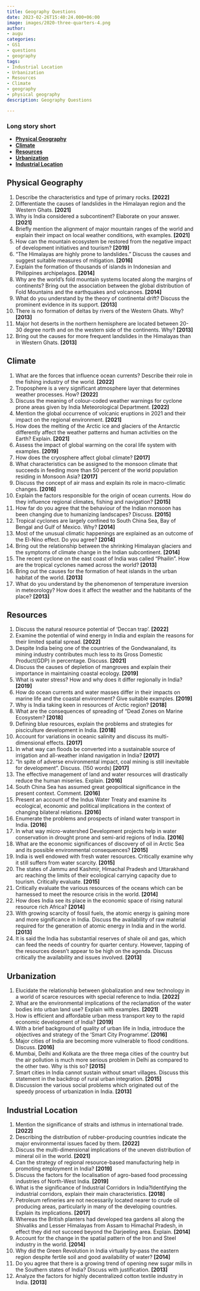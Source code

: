 ```yaml
---
title: Geography Questions
date: 2023-02-26T15:40:24.000+06:00
image: images/2020-three-quarters-4.png
author:
- augu
categories:
- GS1
- questions
- geography
tags:
- Industrial Location
- Urbanization
- Resources
- Climate
- geography
- physical geography
description: Geography Questions

---
```

### **Long story short**

* [**Physical Geography**](#physical-geography)
* [**Climate**](#climate)
* [**Resources**](#resources)
* [**Urbanization**](#urbanization)
* [**Industrial Location**](#industrial-location)

## **Physical Geography**

 1. Describe the characteristics and type of primary rocks. **\[2022\]**
 2. Differentiate the causes of landslides in the Himalayan region and the Western Ghats. **\[2021\]**
 3. Why is India considered a subcontinent? Elaborate on your answer. **\[2021\]**
 4. Briefly mention the alignment of major mountain ranges of the world and explain their impact on local weather conditions, with examples. **\[2021\]**
 5. How can the mountain ecosystem be restored from the negative impact of development initiatives and tourism? **\[2019\]**
 6. “The Himalayas are highly prone to landslides.” Discuss the causes and suggest suitable measures of mitigation. **\[2016\]**
 7. Explain the formation of thousands of islands in Indonesian and Philippines archipelagos. **\[2014\]**
 8. Why are the world’s fold mountain systems located along the margins of continents? Bring out the association between the global distribution of Fold Mountains and the earthquakes and volcanoes. **\[2014\]**
 9. What do you understand by the theory of continental drift? Discuss the prominent evidence in its support. **\[2013\]**
10. There is no formation of deltas by rivers of the Western Ghats. Why? **\[2013\]**
11. Major hot deserts in the northern hemisphere are located between 20-30 degree north and on the western side of the continents. Why? **\[2013\]**
12. Bring out the causes for more frequent landslides in the Himalayas than in Western Ghats. **\[2013\]**

## **Climate**

 1. What are the forces that influence ocean currents? Describe their role in the fishing industry of the world. **\[2022\]**
 2. Troposphere is a very significant atmosphere layer that determines weather processes. How? **\[2022\]**
 3. Discuss the meaning of colour-coded weather warnings for cyclone prone areas given by India Meteorological Department. **\[2022\]**
 4. Mention the global occurrence of volcanic eruptions in 2021 and their impact on the regional environment. **\[2021\]**
 5. How does the melting of the Arctic ice and glaciers of the Antarctic differently affect the weather patterns and human activities on the Earth? Explain. **\[2021\]**
 6. Assess the impact of global warming on the coral life system with examples. **\[2019\]**
 7. How does the cryosphere affect global climate? **\[2017\]**
 8. What characteristics can be assigned to the monsoon climate that succeeds in feeding more than 50 percent of the world population residing in Monsoon Asia? **\[2017\]**
 9. Discuss the concept of air mass and explain its role in macro-climatic changes. **\[2016\]**
10. Explain the factors responsible for the origin of ocean currents. How do they influence regional climates, fishing and navigation? **\[2015\]**
11. How far do you agree that the behaviour of the Indian monsoon has been changing due to humanizing landscapes? Discuss. **\[2015\]**
12. Tropical cyclones are largely confined to South China Sea, Bay of Bengal and Gulf of Mexico. Why? **\[2014\]**
13. Most of the unusual climatic happenings are explained as an outcome of the El-Nino effect. Do you agree? **\[2014\]**
14. Bring out the relationship between the shrinking Himalayan glaciers and the symptoms of climate change in the Indian subcontinent. **\[2014\]**
15. The recent cyclone on the east coast of India was called “Phailin”. How are the tropical cyclones named across the world? **\[2013\]**
16. Bring out the causes for the formation of heat islands in the urban habitat of the world. **\[2013\]**
17. What do you understand by the phenomenon of temperature inversion in meteorology? How does it affect the weather and the habitants of the place? **\[2013\]**

## **Resources**

 1. Discuss the natural resource potential of ‘Deccan trap’. **\[2022\]**
 2. Examine the potential of wind energy in India and explain the reasons for their limited spatial spread. **\[2022\]**
 3. Despite India being one of the countries of the Gondwanaland, its mining industry contributes much less to its Gross Domestic Product(GDP) in percentage. Discuss. **\[2021\]**
 4. Discuss the causes of depletion of mangroves and explain their importance in maintaining coastal ecology. **\[2019\]**
 5. What is water stress? How and why does it differ regionally in India? **\[2019\]**
 6. How do ocean currents and water masses differ in their impacts on marine life and the coastal environment? Give suitable examples. **\[2019\]**
 7. Why is India taking keen in resources of Arctic region? **\[2018\]**
 8. What are the consequences of spreading of “Dead Zones on Marine Ecosystem? **\[2018\]**
 9. Defining blue resources, explain the problems and strategies for pisciculture development in India. **\[2018\]**
10. Account for variations in oceanic salinity and discuss its multi-dimensional effects. **\[2017\]**
11. In what way can floods be converted into a sustainable source of irrigation and all-weather inland navigation in India? **\[2017\]**
12. “In spite of adverse environmental impact, coal mining is still inevitable for development”. Discuss. (150 words) **\[2017\]**
13. The effective management of land and water resources will drastically reduce the human miseries. Explain. **\[2016\]**
14. South China Sea has assumed great geopolitical significance in the present context. Comment. **\[2016\]**
15. Present an account of the Indus Water Treaty and examine its ecological, economic and political implications in the context of changing bilateral relations. **\[2016\]**
16. Enumerate the problems and prospects of inland water transport in India. **\[2016\]**
17. In what way micro-watershed Development projects help in water conservation in drought prone and semi-arid regions of India. **\[2016\]**
18. What are the economic significances of discovery of oil in Arctic Sea and its possible environmental consequences? **\[2015\]**
19. India is well endowed with fresh water resources. Critically examine why it still suffers from water scarcity. **\[2015\]**
20. The states of Jammu and Kashmir, Himachal Pradesh and Uttarakhand arc reaching the limits of their ecological carrying capacity due to tourism. Critically evaluate. **\[2015\]**
21. Critically evaluate the various resources of the oceans which can be harnessed to meet the resource crisis in the world. **\[2014\]**
22. How does India see its place in the economic space of rising natural resource rich Africa? **\[2014\]**
23. With growing scarcity of fossil fuels, the atomic energy is gaining more and more significance in India. Discuss the availability of raw material required for the generation of atomic energy in India and in the world. **\[2013\]**
24. It is said the India has substantial reserves of shale oil and gas, which can feed the needs of country for quarter century. However, tapping of the resources doesn’t appear to be high on the agenda. Discuss critically the availability and issues involved. **\[2013\]**

## **Urbanization**

1. Elucidate the relationship between globalization and new technology in a world of scarce resources with special reference to India. **\[2022\]**
2. What are the environmental implications of the reclamation of the water bodies into urban land use? Explain with examples. **\[2021\]**
3. How is efficient and affordable urban mess transport key to the rapid economic development of India? **\[2019\]**
4. With a brief background of quality of urban life in India, introduce the objectives and strategy of the ‘Smart City Programme’. **\[2016\]**
5. Major cities of India are becoming more vulnerable to flood conditions. Discuss. **\[2016\]**
6. Mumbai, Delhi and Kolkata are the three mega cities of the country but the air pollution is much more serious problem in Delhi as compared to the other two. Why is this so? **\[2015\]**
7. Smart cities in India cannot sustain without smart villages. Discuss this statement in the backdrop of rural urban integration.  **\[2015\]**
8. Discussion the various social problems which originated out of the speedy process of urbanization in India. **\[2013\]**

## **Industrial Location**

 1. Mention the significance of straits and isthmus in international trade. **\[2022\]**
 2. Describing the distribution of rubber-producing countries indicate the major environmental issues faced by them. **\[2022\]**
 3. Discuss the multi-dimensional implications of the uneven distribution of mineral oil in the world. **\[2021\]**
 4. Can the strategy of regional resource-based manufacturing help in promoting employment in India? **\[2019\]**
 5. Discuss the factors for the localisation of agro-based food processing industries of North-West India. **\[2019\]**
 6. What is the significance of Industrial Corridors in India?Identifying the industrial corridors, explain their main characteristics. **\[2018\]**
 7. Petroleum refineries are not necessarily located nearer to crude oil producing areas, particularly in many of the developing countries. Explain its implications. **\[2017\]**
 8. Whereas the British planters had developed tea gardens all along the Shivaliks and Lesser Himalayas from Assam to Himachal Pradesh, in effect they did not succeed beyond the Darjeeling area. Explain. **\[2014\]**
 9. Account for the change in the spatial pattern of the Iron and Steel industry in the world. **\[2014\]**
10. Why did the Green Revolution in India virtually by-pass the eastern region despite fertile soil and good availability of water? **\[2014\]**
11. Do you agree that there is a growing trend of opening new sugar mills in the Southern states of India? Discuss with justification. **\[2013\]**
12. Analyze the factors for highly decentralized cotton textile industry in India. **\[2013\]**